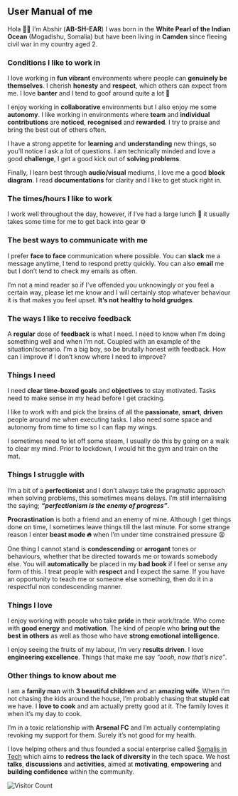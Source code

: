 ## User Manual of me

Hola 👋🏾 I’m Abshir (**AB-SH-EAR**) I was born in the **White Pearl of the Indian Ocean** (Mogadishu, Somalia) but have been living in **Camden** since fleeing civil war in my country aged 2.

### Conditions I like to work in
I love working in **fun vibrant** environments where people can **genuinely be themselves**. I cherish **honesty** and **respect**, which others can expect from me. I love **banter** and I tend to goof around quite a lot 🤪 

I enjoy working in **collaborative** environments but I also enjoy me some **autonomy**. I like working in environments where **team** and **individual contributions** are **noticed**, **recognised** and **rewarded**. I try to praise and bring the best out of others often.

I have a strong appetite for **learning** and **understanding** new things, so you’ll notice I ask a lot of questions. I am technically minded and love a good **challenge**, I get a good kick out of **solving problems**.

Finally, I learn best through **audio/visual** mediums, I love me a good **block diagram**. I read **documentations** for clarity and I like to get stuck right in. 

### The times/hours I like to work
I work well throughout the day, however, if I’ve had a large lunch 🍔 it usually takes some time for me to get back into gear ⚙️ 

### The best ways to communicate with me
I prefer **face to face** communication where possible. 
You can **slack** me a message anytime, I tend to respond pretty quickly. 
You can also **email** me but I don’t tend to check my emails as often.

I’m not a mind reader so if I've offended you unknowingly or you feel a certain way, please let me know and I will certainly stop whatever behaviour it is that makes you feel upset. **It’s not healthy to hold grudges**.

### The ways I like to receive feedback
A **regular** dose of **feedback** is what I need. I need to know when I’m doing something well and when I’m not. Coupled with an example of the situation/scenario. I’m a big boy, so be brutally honest with feedback. How can I improve if I don’t know where I need to improve?

### Things I need
I need **clear time-boxed goals** and **objectives** to stay motivated. Tasks need to make sense in my head before I get cracking.

I like to work with and pick the brains of all the **passionate**, **smart**, **driven** people around me when executing tasks. I also need some space and autonomy from time to time so I can flap my wings.

I sometimes need to let off some steam, I usually do this by going on a walk to clear my mind. Prior to lockdown, I would hit the gym and train on the mat.

### Things I struggle with
I’m a bit of a **perfectionist** and I don’t always take the pragmatic approach when solving problems, this sometimes means delays. I’m still internalising the saying; **_“perfectionism is the enemy of progress”_**.

**Procrastination** is both a friend and an enemy of mine. Although I get things done on time, I sometimes leave things till the last minute. For some strange reason I enter **beast mode 🔥** when I’m under time constrained pressure 😫

One thing I cannot stand is **condescending** or **arrogant** tones or behaviours, whether that be directed towards me or towards somebody else. You will **automatically** be placed in my **bad book** if I feel or sense any form of this. I treat people with **respect** and I expect the same. If you have an opportunity to teach me or someone else something, then do it in a respectful non condescending manner.

### Things I love
I enjoy working with people who take **pride** in their work/trade. Who come with **good energy** and **motivation**. The kind of people who **bring out the best in others** as well as those who have **strong emotional intelligence**.

I enjoy seeing the fruits of my labour, I’m very **results driven**. I love **engineering excellence**. Things that make me say _“oooh, now that’s nice”_. 

### Other things to know about me
I am a **family man** with **3 beautiful children** and an **amazing wife**. When I’m not chasing the kids around the house, I’m probably chasing that **stupid cat** we have. I **love to cook** and am actually pretty good at it. The family loves it when it’s my day to cook.

I’m in a toxic relationship with **Arsenal FC** and I’m actually contemplating revoking my support for them. Surely it’s not good for my health.

I love helping others and thus founded a social enterprise called [Somalis in Tech](https://twitter.com/somalisintech) which aims to **redress the lack of diversity** in the tech space. We host **talks**, **discussions** and **activities**, aimed at **motivating**, **empowering** and **building confidence** within the community.


![Visitor Count](https://profile-counter.glitch.me/{abshirahmed}/count.svg)
